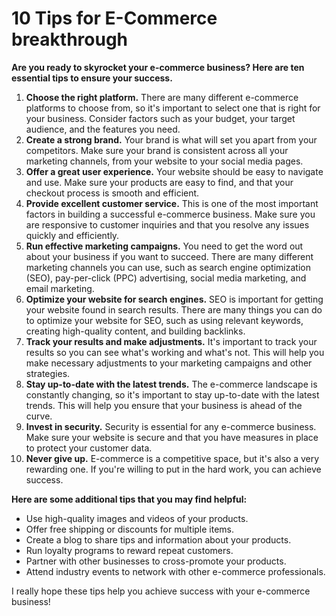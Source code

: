 # 10 Tips for E-Commerce breakthrough

**Are you ready to skyrocket your e-commerce business? Here are ten essential tips to ensure your success.**

1. **Choose the right platform.** There are many different e-commerce platforms to choose from, so it's important to select one that is right for your business. Consider factors such as your budget, your target audience, and the features you need.
2. **Create a strong brand.** Your brand is what will set you apart from your competitors. Make sure your brand is consistent across all your marketing channels, from your website to your social media pages.
3. **Offer a great user experience.** Your website should be easy to navigate and use. Make sure your products are easy to find, and that your checkout process is smooth and efficient.
4. **Provide excellent customer service.** This is one of the most important factors in building a successful e-commerce business. Make sure you are responsive to customer inquiries and that you resolve any issues quickly and efficiently.
5. **Run effective marketing campaigns.** You need to get the word out about your business if you want to succeed. There are many different marketing channels you can use, such as search engine optimization (SEO), pay-per-click (PPC) advertising, social media marketing, and email marketing.
6. **Optimize your website for search engines.** SEO is important for getting your website found in search results. There are many things you can do to optimize your website for SEO, such as using relevant keywords, creating high-quality content, and building backlinks.
7. **Track your results and make adjustments.** It's important to track your results so you can see what's working and what's not. This will help you make necessary adjustments to your marketing campaigns and other strategies.
8. **Stay up-to-date with the latest trends.** The e-commerce landscape is constantly changing, so it's important to stay up-to-date with the latest trends. This will help you ensure that your business is ahead of the curve.
9. **Invest in security.** Security is essential for any e-commerce business. Make sure your website is secure and that you have measures in place to protect your customer data.
10. **Never give up.** E-commerce is a competitive space, but it's also a very rewarding one. If you're willing to put in the hard work, you can achieve success.

**Here are some additional tips that you may find helpful:**

- Use high-quality images and videos of your products.
- Offer free shipping or discounts for multiple items.
- Create a blog to share tips and information about your products.
- Run loyalty programs to reward repeat customers.
- Partner with other businesses to cross-promote your products.
- Attend industry events to network with other e-commerce professionals.

I really hope these tips help you achieve success with your e-commerce business!
